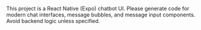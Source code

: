 <!-- Use this file to provide workspace-specific custom instructions to Copilot. For more details, visit https://code.visualstudio.com/docs/copilot/copilot-customization#_use-a-githubcopilotinstructionsmd-file -->

This project is a React Native (Expo) chatbot UI. Please generate code for modern chat interfaces, message bubbles, and message input components. Avoid backend logic unless specified.
